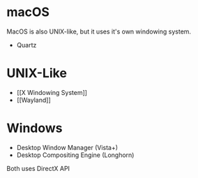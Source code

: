 # macOS
MacOS is also UNIX-like, but it uses it's own windowing system.
- Quartz

# UNIX-Like
- [[X Windowing System]]
- [[Wayland]]

# Windows
- Desktop Window Manager (Vista+)
- Desktop Compositing Engine (Longhorn)

Both uses DirectX API